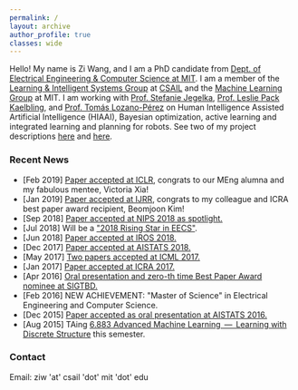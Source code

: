 ```yaml
---
permalink: /
layout: archive
author_profile: true
classes: wide
---
```


Hello! My name is Zi Wang, and I am a PhD candidate from [Dept. of Electrical Engineering & Computer Science at MIT](http://www.eecs.mit.edu/). I am a member of the [Learning & Intelligent Systems Group](http://lis.csail.mit.edu/new/) at [CSAIL](https://www.csail.mit.edu/) and the [Machine Learning Group](http://ml.mit.edu/) at MIT. I am working with [Prof. Stefanie Jegelka](http://people.csail.mit.edu/stefje/), [Prof. Leslie Pack Kaelbling](http://people.csail.mit.edu/lpk/), and [Prof. Tomás Lozano-Pérez](http://people.csail.mit.edu/tlp/) on Human Intelligence Assisted Artificial Intelligence (HIAAI), Bayesian optimization, active learning and integrated learning and planning for robots. See two of my project descriptions [here](https://www.csail.mit.edu/research/bayesian-optimization-global-optimization-expensive-black-box-functions) and [here](https://www.csail.mit.edu/research/active-learning-models-planning).


### Recent News
- [Feb 2019] [Paper accepted at ICLR](http://lis.csail.mit.edu/pubs/xia-iclr19.pdf), congrats to our MEng alumna and my fabulous mentee, Victoria Xia!
- [Jan 2019] [Paper accepted at IJRR](https://arxiv.org/pdf/1807.09962.pdf), congrats to my colleague and ICRA best paper award recipient, Beomjoon Kim!
- [Sep 2018] [Paper accepted at NIPS 2018 as spotlight.](https://ziw.mit.edu/meta_bo/)
- [Jul 2018] Will be a ["2018 Rising Star in EECS"](https://risingstars18-eecs.mit.edu/participant-wang-zi/).
- [Jun 2018] [Paper accepted at IROS 2018.](https://ziw.mit.edu/projects/kitchen2d/)
- [Dec 2017] [Paper accepted at AISTATS 2018.](http://lis.csail.mit.edu/pubs/wang-aistats18.pdf)
- [May 2017] [Two papers accepted at ICML 2017.](https://ziw.mit.edu/publications/#2017)
- [Jan 2017] [Paper accepted at ICRA 2017.](https://ziw.mit.edu/projects/mlp/)
- [Apr 2016] [Oral presentation and zero-th time Best Paper Award nominee at SIGTBD.](https://ziw.mit.edu/pub/sigtbd2016.pdf) 
- [Feb 2016] NEW ACHIEVEMENT: "Master of Science" in Electrical Engineering and Computer Science.
- [Dec 2015] [Paper accepted as oral presentation at AISTATS 2016.](https://ziw.mit.edu/projects/gp-est/)
- [Aug 2015] TAing [6.883 Advanced Machine Learning  —  Learning with Discrete Structure](http://people.csail.mit.edu/stefje/fall15/index.html) this semester.


### Contact
Email: ziw 'at' csail 'dot' mit 'dot' edu
